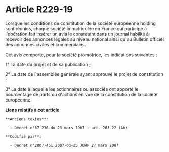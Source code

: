 # Article R229-19

Lorsque les conditions de constitution de la société européenne holding sont réunies, chaque société immatriculée en France
qui participe à l'opération fait insérer un avis le constatant dans un journal habilité à recevoir des annonces légales au
niveau national ainsi qu'au Bulletin officiel des annonces civiles et commerciales.

Cet avis comporte, pour la société promotrice, les indications suivantes :

1° La date du projet et de sa publication ;

2° La date de l'assemblée générale ayant approuvé le projet de constitution ;

3° La date à laquelle les actionnaires ou associés ont apporté le pourcentage de parts ou d'actions en vue de la constitution
de la société européenne.

**Liens relatifs à cet article**

	**Anciens textes**:

	  - Décret n°67-236 du 23 mars 1967 - art. 203-22 (Ab)

	**Codifié par**:

	  - Décret n°2007-431 2007-03-25 JORF 27 mars 2007
